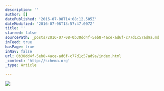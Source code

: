 ```yaml
---
description: ''
author: []
datePublished: '2016-07-08T14:08:12.505Z'
dateModified: '2016-07-08T13:57:47.007Z'
title: ''
starred: false
sourcePath: _posts/2016-07-08-0b30dd4f-5eb8-4ace-ad6f-c77d1c57ad9a.md
inFeed: true
hasPage: true
inNav: false
url: 0b30dd4f-5eb8-4ace-ad6f-c77d1c57ad9a/index.html
_context: 'http://schema.org'
_type: Article

---
```

![](https://the-grid-user-content.s3-us-west-2.amazonaws.com/5a584d22-819b-4ea7-8b3d-a2d88cb40f14.jpg)